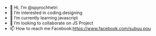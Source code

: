 - 👋 Hi, I’m @spyrochhetri
- 👀 I’m interested in coding.designing
- 🌱 I’m currently learning javascript
- 💞️ I’m looking to collaborate on JS Project
- 📫 How to reach me Facebook:https://www.facebook.com/subuu.pou

<!---
spyrochhetri/spyrochhetri is a ✨ special ✨ repository because its `README.md` (this file) appears on your GitHub profile.
You can click the Preview link to take a look at your changes.
--->
